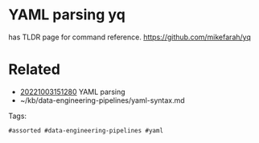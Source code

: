 # YAML parsing yq
has TLDR page for command reference.
https://github.com/mikefarah/yq

# Related

- [20221003151280](/zet/20221003151280/README.md) YAML parsing
- ~/kb/data-engineering-pipelines/yaml-syntax.md

Tags:

    #assorted #data-engineering-pipelines #yaml
